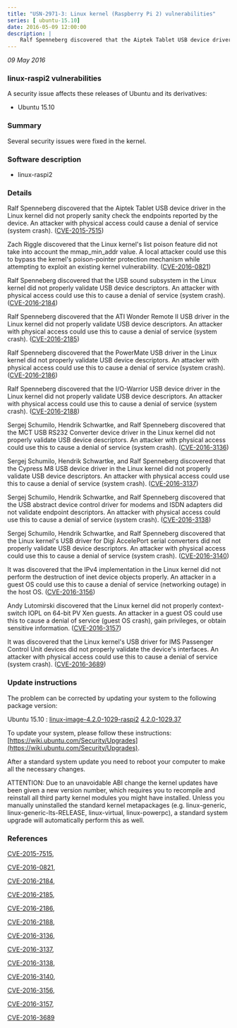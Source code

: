 ```yaml
---
title: "USN-2971-3: Linux kernel (Raspberry Pi 2) vulnerabilities"
series: [ ubuntu-15.10]
date: 2016-05-09 12:00:00
description: |
    Ralf Spenneberg discovered that the Aiptek Tablet USB device driver in the Linux kernel did not properly sanity check the endpoints reported by the device. An attacker with physical access could cause a denial of service (system crash). ([CVE-2015-7515](http://people.ubuntu.com/~ubuntu-security/cve/CVE-2015-7515))
--- 
```

 
 

*09 May 2016*

### linux-raspi2 vulnerabilities

A security issue affects these releases of Ubuntu and its derivatives:

* Ubuntu 15.10

### Summary

Several security issues were fixed in the kernel. 

### Software description

* linux-raspi2 

### Details

Ralf Spenneberg discovered that the Aiptek Tablet USB device driver in the Linux kernel did not properly sanity check the endpoints reported by the device. An attacker with physical access could cause a denial of service (system crash). ([CVE-2015-7515](http://people.ubuntu.com/~ubuntu-security/cve/CVE-2015-7515))

Zach Riggle discovered that the Linux kernel&#39;s list poison feature did not take into account the mmap_min_addr value. A local attacker could use this to bypass the kernel&#39;s poison-pointer protection mechanism while attempting to exploit an existing kernel vulnerability. ([CVE-2016-0821](http://people.ubuntu.com/~ubuntu-security/cve/CVE-2016-0821))

Ralf Spenneberg discovered that the USB sound subsystem in the Linux kernel did not properly validate USB device descriptors. An attacker with physical access could use this to cause a denial of service (system crash). ([CVE-2016-2184](http://people.ubuntu.com/~ubuntu-security/cve/CVE-2016-2184))

Ralf Spenneberg discovered that the ATI Wonder Remote II USB driver in the Linux kernel did not properly validate USB device descriptors. An attacker with physical access could use this to cause a denial of service (system crash). ([CVE-2016-2185](http://people.ubuntu.com/~ubuntu-security/cve/CVE-2016-2185))

Ralf Spenneberg discovered that the PowerMate USB driver in the Linux kernel did not properly validate USB device descriptors. An attacker with physical access could use this to cause a denial of service (system crash). ([CVE-2016-2186](http://people.ubuntu.com/~ubuntu-security/cve/CVE-2016-2186))

Ralf Spenneberg discovered that the I/O-Warrior USB device driver in the Linux kernel did not properly validate USB device descriptors. An attacker with physical access could use this to cause a denial of service (system crash). ([CVE-2016-2188](http://people.ubuntu.com/~ubuntu-security/cve/CVE-2016-2188))

Sergej Schumilo, Hendrik Schwartke, and Ralf Spenneberg discovered that the MCT USB RS232 Converter device driver in the Linux kernel did not properly validate USB device descriptors. An attacker with physical access could use this to cause a denial of service (system crash). ([CVE-2016-3136](http://people.ubuntu.com/~ubuntu-security/cve/CVE-2016-3136))

Sergej Schumilo, Hendrik Schwartke, and Ralf Spenneberg discovered that the Cypress M8 USB device driver in the Linux kernel did not properly validate USB device descriptors. An attacker with physical access could use this to cause a denial of service (system crash). ([CVE-2016-3137](http://people.ubuntu.com/~ubuntu-security/cve/CVE-2016-3137))

Sergej Schumilo, Hendrik Schwartke, and Ralf Spenneberg discovered that the USB abstract device control driver for modems and ISDN adapters did not validate endpoint descriptors. An attacker with physical access could use this to cause a denial of service (system crash). ([CVE-2016-3138](http://people.ubuntu.com/~ubuntu-security/cve/CVE-2016-3138))

Sergej Schumilo, Hendrik Schwartke, and Ralf Spenneberg discovered that the Linux kernel&#39;s USB driver for Digi AccelePort serial converters did not properly validate USB device descriptors. An attacker with physical access could use this to cause a denial of service (system crash). ([CVE-2016-3140](http://people.ubuntu.com/~ubuntu-security/cve/CVE-2016-3140))

It was discovered that the IPv4 implementation in the Linux kernel did not perform the destruction of inet device objects properly. An attacker in a guest OS could use this to cause a denial of service (networking outage) in the host OS. ([CVE-2016-3156](http://people.ubuntu.com/~ubuntu-security/cve/CVE-2016-3156))

Andy Lutomirski discovered that the Linux kernel did not properly context- switch IOPL on 64-bit PV Xen guests. An attacker in a guest OS could use this to cause a denial of service (guest OS crash), gain privileges, or obtain sensitive information. ([CVE-2016-3157](http://people.ubuntu.com/~ubuntu-security/cve/CVE-2016-3157))

It was discovered that the Linux kernel&#39;s USB driver for IMS Passenger Control Unit devices did not properly validate the device&#39;s interfaces. An attacker with physical access could use this to cause a denial of service (system crash). ([CVE-2016-3689](http://people.ubuntu.com/~ubuntu-security/cve/CVE-2016-3689)) 

### Update instructions

The problem can be corrected by updating your system to the following package version:

Ubuntu 15.10
 : [linux-image-4.2.0-1029-raspi2](https://launchpad.net/ubuntu/+source/linux-raspi2) <span> [4.2.0-1029.37](https://launchpad.net/ubuntu/+source/linux-raspi2/4.2.0-1029.37) </span> 

To update your system, please follow these instructions: [https://wiki.ubuntu.com/Security/Upgrades](https://wiki.ubuntu.com/Security/Upgrades).

After a standard system update you need to reboot your computer to make all the necessary changes.

ATTENTION: Due to an unavoidable ABI change the kernel updates have been given a new version number, which requires you to recompile and reinstall all third party kernel modules you might have installed. Unless you manually uninstalled the standard kernel metapackages (e.g. linux-generic, linux-generic-lts-RELEASE, linux-virtual, linux-powerpc), a standard system upgrade will automatically perform this as well. 

### References

 
 [CVE-2015-7515](http://people.ubuntu.com/~ubuntu-security/cve/CVE-2015-7515), 

 [CVE-2016-0821](http://people.ubuntu.com/~ubuntu-security/cve/CVE-2016-0821), 

 [CVE-2016-2184](http://people.ubuntu.com/~ubuntu-security/cve/CVE-2016-2184), 

 [CVE-2016-2185](http://people.ubuntu.com/~ubuntu-security/cve/CVE-2016-2185), 

 [CVE-2016-2186](http://people.ubuntu.com/~ubuntu-security/cve/CVE-2016-2186), 

 [CVE-2016-2188](http://people.ubuntu.com/~ubuntu-security/cve/CVE-2016-2188), 

 [CVE-2016-3136](http://people.ubuntu.com/~ubuntu-security/cve/CVE-2016-3136), 

 [CVE-2016-3137](http://people.ubuntu.com/~ubuntu-security/cve/CVE-2016-3137), 

 [CVE-2016-3138](http://people.ubuntu.com/~ubuntu-security/cve/CVE-2016-3138), 

 [CVE-2016-3140](http://people.ubuntu.com/~ubuntu-security/cve/CVE-2016-3140), 

 [CVE-2016-3156](http://people.ubuntu.com/~ubuntu-security/cve/CVE-2016-3156), 

 [CVE-2016-3157](http://people.ubuntu.com/~ubuntu-security/cve/CVE-2016-3157), 

 [CVE-2016-3689](http://people.ubuntu.com/~ubuntu-security/cve/CVE-2016-3689)
 

